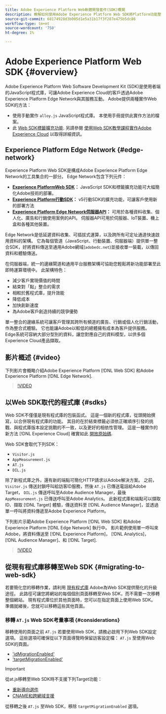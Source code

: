 ```yaml
---
title: Adobe Experience Platform Web軟體開發套件(SDK)概覽
description: 瞭解如何使用Adobe Experience Platform Web SDK將Platform功能整合至您的網站。
source-git-commit: 68174928d3b005d1e5a31b17f3f287e475b5dc86
workflow-type: tm+mt
source-wordcount: '750'
ht-degree: 1%

---
```



# Adobe Experience Platform Web SDK {#overview}

Adobe Experience Platform Web Software Development Kit (SDK)是使用者端的JavaScript程式庫，可讓Adobe Experience Cloud的客戶透過Adobe Experience Platform Edge Network與其服務互動。 Adobe提供兩種實作Web SDK的方法：

* 使用手動實作 `alloy.js` JavaScript程式庫。 本使用手冊提供此實作方法的檔案。
* 此 [Web SDK標籤擴充功能](../tags/extensions/client/web-sdk/web-sdk-extension-configuration.md). 另請參閱 [使用Web SDK教學課程實作Adobe Experience Cloud](https://experienceleague.adobe.com/docs/platform-learn/implement-web-sdk/overview.html?lang=zh-Hant) 以取得詳細資訊。

## Experience Platform Edge Network {#edge-network}

Experience Platform Web SDK是構成Adobe Experience Platform Edge Network的工具集合的一部分。 Edge Network包含下列元件：

* **[Experience PlatformWeb SDK](#overview)：** JavaScript SDK和標籤擴充功能可大幅簡化Adobe技術的部署。
* **[Experience Platform行動SDK](https://developer.adobe.com/client-sdks/home/)：** v5行動SDK的擴充功能，可讓客戶使用新的部署方法
* **[Experience Platform Edge Network伺服器API](../server-api/overview.md)：** 可用於各種資料收集、個人化、廣告和行銷使用案例的API。 伺服器API可用於伺服器、IoT裝置、機上盒和各種其他裝置。

Edge Network是低延遲資料收集、可插拔式運算，以及跨所有可定址通道快速啟用資料的架構。 它為每個管道（JavaScript、行動裝置、伺服器端）提供單一整合SDK，好將資料傳送至通用Adobe網域(`adobedc.net`)並接收單一裝載，以傳回資料和體驗傳送。

在伺服器端，統一的邊緣閘道和通用平台服務架構可協助您輕鬆將新功能部署至此即時運算環境中。 此架構特色：

* 減少客戶實現價值的時間
* 結束對「點」整合的需求
* 相較於舊程式庫，提升效能
* 降低成本
* 加快創新速度
* 為Adobe客戶創造持續的競爭優勢

單一整合的邊緣系統可讓客戶管理其跨所有頻道的廣告、行銷或個人化行銷活動，作為整合式體驗。 它也能讓Adobe以較低的總體擁有成本為客戶提供服務。 Edge系統可容納大部分型別的資料，讓您對應自己的資料模型，以供多個Experience Cloud產品擷取。

## 影片概述 {#video}

下列影片會概略介紹Adobe Experience Platform [!DNL Web SDK] 和Adobe Experience Platform [!DNL Edge Network].

>[!VIDEO](https://video.tv.adobe.com/v/34141?quality=12&learn=on)

## 以Web SDK取代的程式庫 {#sdks}

Web SDK不僅僅是現有程式庫的包裝函式。 這是一個新的程式庫，從頭開始撰寫，以合併現有程式庫的功能。 其目的在於結束標籤必須依正確順序引發的挑戰、與程式庫版本設定挑戰的不一致，以及更好的相依性管理。 這是一種實作的新方法 [!DNL Experience Cloud] 確實如此 [開放原始碼](https://github.com/adobe/alloy).

Web SDK會取代下列SDK：

* `Visitor.js`
* `AppMeasurement.js`
* `AT.js`
* `DIL.js`

除了新程式庫之外，還有新的端點可簡化HTTP請求以Adobe解決方案。 之前， `Visitor.js` 傳送封鎖呼叫給訪客ID服務，然後 `AT.js` 已傳送電話給Adobe Target， `DIL.js` 傳送呼叫至Adobe Audience Manager，最後 `AppMeasurement.js` 已傳送呼叫至Adobe Analytics。 此新程式庫和端點可以擷取ID、擷取 [!DNL Target] 體驗，傳送資料至 [!DNL Audience Manager]，並透過單一呼叫將資料傳遞至Adobe Experience Platform。

下列影片示範Adobe Experience Platform [!DNL Web SDK] 和Adobe Experience Platform [!DNL Edge Network] 執行中。 影片範例使用單一呼叫來Adobe，將資料傳送至 [!DNL Experience Platform]， [!DNL Analytics]， [!DNL Audience Manager]、和 [!DNL Target].

>[!VIDEO](https://video.tv.adobe.com/v/34148)

## 從現有程式庫移轉至Web SDK {#migrating-to-web-sdk}

若要簡化您的移轉作業，請利用 [現有程式庫](#sdks) Adobe為Web SDK提供簡化的升級途徑。 此路徑可讓您將網站的每個個別頁面移轉至Web SDK，而不需要一次移轉整個網站。 現有程式庫位於其他頁面時，您可以在指定頁面上使用Web SDK。 準備就緒後，您就可以移轉這些其他頁面。

### 移轉 `AT.js` Web SDK考量事項 {#considerations}

移轉使用的頁面之前 `AT.js` 若要使用Web SDK，請務必啟用下列Web SDK設定選項。 這些選項可確保從以下頁面導覽時保留訪客設定檔： `AT.js` 至使用Web SDK的頁面。

* [&#39;idMigrationEnabled&#39;](fundamentals/configuring-the-sdk.md#id-migration-enabled)
* [&#39;targetMigrationEnabled&#39;](fundamentals/configuring-the-sdk.md#targetMigrationEnabled)


>[!IMPORTANT]
>
>從at.js移轉至Web SDK時不支援下列Target功能：
>
>* [重新導向選件](https://experienceleague.adobe.com/docs/target/using/experiences/offers/offer-redirect.html)
>* [CNAME和跨網域支援](https://experienceleague.adobe.com/docs/target-dev/developer/client-side/at-js-implementation/atjs-cookies.html)

從移轉之後 `AT.js` 至Web SDK，移除 `targetMigrationEnabled` 選項。
